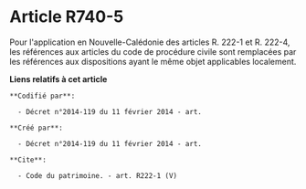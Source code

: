 # Article R740-5

Pour l'application en Nouvelle-Calédonie des articles R. 222-1 et R. 222-4, les références aux articles du code de procédure
civile sont remplacées par les références aux dispositions ayant le même objet applicables localement.

**Liens relatifs à cet article**

	**Codifié par**:

	  - Décret n°2014-119 du 11 février 2014 - art.

	**Créé par**:

	  - Décret n°2014-119 du 11 février 2014 - art.

	**Cite**:

	  - Code du patrimoine. - art. R222-1 (V)
